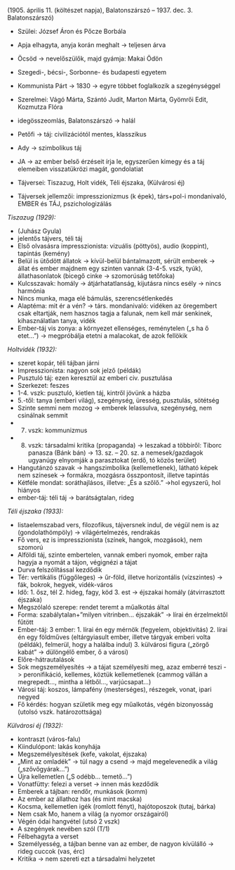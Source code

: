 (1905. április 11. (költészet napja), Balatonszárszó – 1937. dec. 3. Balatonszárszó)

 - Szülei: József Áron és Pőcze Borbála
 - Apja elhagyta, anyja korán meghalt -> teljesen árva
 - Öcsöd -> nevelőszülők, majd gyámja: Makai Ödön
 - Szegedi-, bécsi-, Sorbonne- és budapesti egyetem
 - Kommunista Párt -> 1830 -> egyre többet foglalkozik a szegénységgel
 - Szerelmei: Vágó Márta, Szántó Judit, Marton Márta, Gyömrői Edit, Kozmutza Flóra
 - idegösszeomlás, Balatonszárszó -> halál

 - Petőfi -> táj: civilizációtól mentes, klasszikus
 - Ady -> szimbolikus táj
 - JA -> az ember belső érzéseit írja le, egyszerűen kimegy és a táj elemeiben visszatükrözi magát, gondolatiat
 - Tájversei: Tiszazug, Holt vidék, Téli éjszaka, (Külvárosi éj)
 - Tájversek jellemzői: impresszionizmus (k
épek), társ+pol-i mondanivaló, EMBER és TÁJ, pszichologizálás

*Tiszazug (1929):*
 - (Juhász Gyula)
 - jelentős tájvers, téli táj
 - Első olvasásra impresszionista: vizuális (pöttyös), audio (koppint), tapintás (kemény)
 - Belül is ütődött állatok -> kívül-belül bántalmazott, sérült emberek -> állat és ember majdnem egy szinten vannak (3-4-5. vszk, tyúk), állathasonlatok (bicegő cinke -> szomorúság tetőfoka)
 - Kulcsszavak: homály -> átjárhatatlanság, kijutásra nincs esély -> nincs harmónia
 - Nincs munka, maga elé bámulás, szerencsétlenkedés 
 - Alaptéma: mit ér a vén? -> társ. mondanivaló: vidéken az öregembert csak eltartják, nem hasznos tagja a falunak, nem kell már senkinek, kihasználatlan tanya, vidék
 - Ember-táj vis
zonya: a környezet ellenséges, reménytelen („s ha ő etet…”) -> megpróbálja etetni a malacokat, de azok fellökik

*Holtvidék (1932):*
 - szeret kopár, téli tájban járni
 - Impresszionista: nagyon sok jelző (példák)
 - Pusztuló táj: ezen keresztül az emberi civ. pusztulása
 - Szerkezet: feszes
 - 1-4. vszk: pusztuló, kietlen táj, kintről jövünk a házba
 - 5.-től: tanya (emberi világ), szegénység, üresség, pusztulás, sötétség
 - Szinte semmi nem mozog -> emberek lelassulva, szegénység, nem csinálnak semmit
 - 7. vszk: kommunizmus
 - 8. vszk: társadalmi kritika (propaganda) -> leszakad a többiről: Tiborc panasza (Bánk bán) -> 13. sz. – 20. sz. a nemesek/gazdagok ugyanúgy elnyomják a parasztokat (erdő, tó közös terület)
 - Hangutánzó szavak -> hangszimbolika (kellemetlenek), látható képek nem színesek -> formákra, mozgásra összpontosít, illetve tapintás
 - Kétféle mondat: soráthajlásos, illetve: „És a szőlő.” ->hol egyszerű, hol hiányos
 - ember-táj: téli táj -> barátságtalan, rideg

*Téli éjszaka (1933):*
 - listaelemszabad vers, filozofikus, tájversnek indul, de végül nem is az (gondolathömpöly) -> világértelmezés, rendrakás
 - Fő vers, ez is impresszionista (színek, hangok, mozgások), nem szomorú
 - Alföldi táj, szinte embertelen, vannak emberi nyomok, ember rajta hagyja a nyomát a tájon, végignézi a tájat
 - Durva felszólítással kezdődik
 - Tér: vertikális (függőleges) -> űr-föld, illetve horizontális (vízszintes) -> fák, bokrok, hegyek, vidék-város
 - Idő: 1. ősz, tél 2. hideg, fagy, köd 3. est -> éjszakai homály (átvirrasztott éjszaka)
 - Megszólaló szerepe: rendet teremt a műalkotás által
 - Forma: szabálytalan+”milyen vitrinben… éjszakák” -> lírai én érzelmektől fűtött
 - Ember-táj: 3 ember: 1. lírai én egy mérnök (fegyelem, objektivitás) 2. lírai én egy földműves (eltárgyiasult ember, illetve tárgyak emberi volta (példák), felmerül, hogy a halálba indul) 3. külvárosi figura („zörgő kabát” -> dülöngélő ember, ő a városi)
 - Előre-hátrautalások
 - Sok megszemélyesítés -> a tájat személyesíti meg, azaz emberré teszi -> peronifikáció, kellemes, köztük kellemetlenek (cammog vállán a megrepedt…, mintha a létből…, varjúcsapat…)
 - Városi táj: koszos, lámpafény (mesterséges), részegek, vonat, ipari negyed
 - Fő kérdés: hogyan születik meg egy műalkotás, végén bizonyosság (utolsó vszk. határozottsága)

*Külvárosi éj (1932):*
 - kontraszt (város-falu)
 - Kiindulópont: lakás konyhája
 - Megszemélyesítések (kefe, vakolat, éjszaka)
 - „Mint az omladék” -> túl nagy a csend -> majd megelevenedik a világ („szővőgyárak…”)
 - Újra kellemetlen („S odébb… temető…”)
 - Vonatfütty: felezi a verset -> innen más kezdődik
 - Emberek a tájban: rendőr, munkások (komm)
 - Az ember az állathoz has (és mint macska)
 - Kocsma, kellemetlen igék (romlott fényt), hajótoposzok (tutaj, bárka)
 - Nem csak Mo, hanem a világ (a nyomor országairól)
 - Végén ódai hangvétel (utsó 2 vszk)
 - A szegények nevében szól (T/1)
 - Félbehagyta a verset
 - Személyesség, a tájban benne van az ember, de nagyon kívülálló -> rideg cuccok (vas, érc) 
 - Kritika -> nem szereti ezt a társadalmi helyzetet
